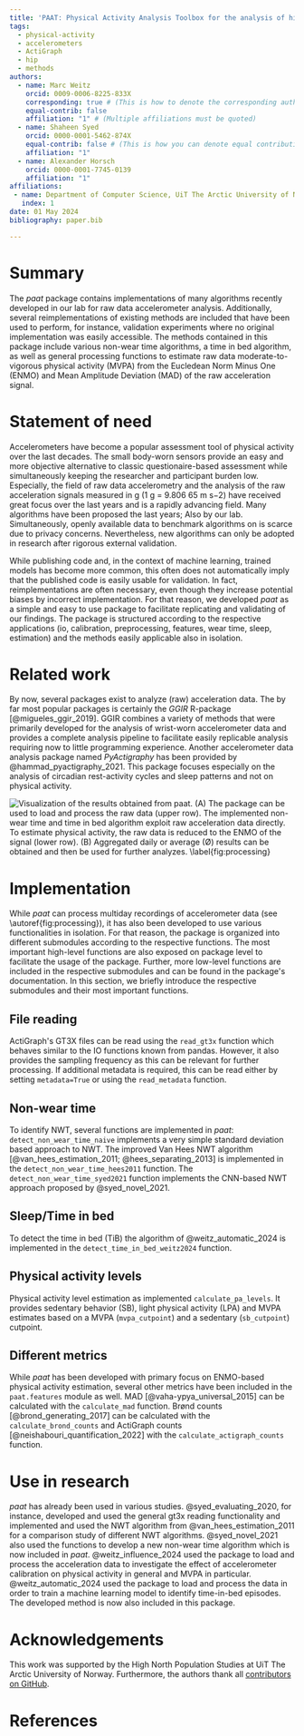 ```yaml
---
title: 'PAAT: Physical Activity Analysis Toolbox for the analysis of hip-worn raw accelerometer data in Python'
tags:
  - physical-activity
  - accelerometers
  - ActiGraph
  - hip
  - methods
authors:
  - name: Marc Weitz
    orcid: 0009-0006-8225-833X
    corresponding: true # (This is how to denote the corresponding author)
    equal-contrib: false
    affiliation: "1" # (Multiple affiliations must be quoted)
  - name: Shaheen Syed
    orcid: 0000-0001-5462-874X
    equal-contrib: false # (This is how you can denote equal contributions between multiple authors)
    affiliation: "1"
  - name: Alexander Horsch
    orcid: 0000-0001-7745-0139
    affiliation: "1"
affiliations:
 - name: Department of Computer Science, UiT The Arctic University of Norway, Tromsø, Norway
   index: 1
date: 01 May 2024
bibliography: paper.bib

---
```


# Summary

The *paat* package contains implementations of many algorithms recently developed 
in our lab for raw data accelerometer analysis. Additionally, several reimplementations
of existing methods are included that have been used to perform, for instance, validation
experiments where no original implementation was easily accessible. The methods contained
in this package include various non-wear time algorithms, a time in bed 
algorithm, as well as general processing functions to estimate raw data moderate-to-vigorous
physical activity (MVPA) from the Eucledean Norm Minus One (ENMO) and Mean Amplitude 
Deviation (MAD) of the raw acceleration signal.

# Statement of need

Accelerometers have become a popular assessment tool of physical activity over the last 
decades. The small body-worn sensors provide an easy and more objective alternative 
to classic questionaire-based assessment while simultaneously keeping the researcher and
participant burden low. Especially, the field of raw data accelerometry and the analysis of 
the raw acceleration signals measured in g (1 g = 9.806 65 m s−2) have received great focus
over the last years and is a rapidly advancing field. Many algorithms have been proposed
the last years; Also by our lab. Simultaneously, openly available data to benchmark algorithms on 
is scarce due to privacy concerns. Nevertheless, new algorithms can only be adopted in 
research after rigorous external validation. 

While publishing code and, in the context of machine learning, trained models has become
more common, this often does not automatically imply that the published code is easily 
usable for validation. In fact, reimplementations are often necessary, even though 
they increase potential biases by incorrect implementation. For that reason, we developed 
*paat* as a simple and easy to use package to facilitate
replicating and validating of our findings. The package is structured according to the 
respective applications (io, calibration, preprocessing, features, wear time, sleep, 
estimation) and the methods easily applicable also in isolation.

# Related work

By now, several packages exist to analyze (raw) acceleration data. The by far most popular 
packages is certainly the *GGIR* R-package [@migueles_ggir_2019]. GGIR combines a variety
of methods that were primarily developed for the analysis of wrist-worn accelerometer 
data and provides a complete analysis pipeline to facilitate easily replicable analysis 
requiring now to little programming experience. Another accelerometer data analysis package 
named *PyActigraphy* has been provided by @hammad_pyactigraphy_2021. This package focuses 
especially on the analysis of circadian rest-activity cycles and sleep patterns and not on 
physical activity. 
<!-- *Actipy* [@chan_actipy_2024], on the other hand, has a similar scope, but was neither 
available when we started with *paat*, nor has it a comparably extensive functionality. -->

![Visualization of the results obtained from *paat*. (A) The package can be used to load and process the raw data
(upper row). The implemented non-wear time and time in bed algorithm exploit raw acceleration data directly. To 
estimate physical activity, the raw data is reduced to the ENMO of the signal (lower row). (B) Aggregated daily 
or average (Ø) results can be obtained and then be used for further analyzes.
\label{fig:processing}](img/paper_fig1.png)


# Implementation

While *paat* can process multiday recordings of accelerometer data (see \autoref{fig:processing}), it has also been 
developed to use various functionalities in isolation. For that reason, the package is organized into different 
submodules according to the respective functions. The most important high-level functions are also exposed on package 
level to facilitate the usage of the package. Further, more low-level functions are included in the respective 
submodules and can be found in the package's documentation. In this section, we briefly introduce the respective 
submodules and their most important functions.

## File reading 

ActiGraph's GT3X files can be read using the `read_gt3x` function which behaves similar to the IO functions known from 
pandas. However, it also provides the sampling frequency as this can be relevant for further processing. If additional 
metadata is required, this can be read either by setting `metadata=True` or using the `read_metadata` function.

<!-- ## Autocalibration

A comparable autocalibration estimation procedure to GGIR is not yet implemented in this package. Previous work using *paat*, estimated the autocalibration coefficients independently using GGIR and used these estimates to calibrate the data using the `calibrate` function [@weitz_influence_2024]. -->

## Non-wear time

To identify NWT, several functions are implemented in *paat*: `detect_non_wear_time_naive` implements a very simple 
standard deviation based approach to NWT. The improved Van Hees NWT algorithm 
[@van_hees_estimation_2011; @hees_separating_2013] is implemented in the `detect_non_wear_time_hees2011` function. 
The `detect_non_wear_time_syed2021` function implements the CNN-based NWT approach proposed by @syed_novel_2021.

## Sleep/Time in bed

To detect the time in bed (TiB) the algorithm of @weitz_automatic_2024 is implemented in the 
`detect_time_in_bed_weitz2024` function.

## Physical activity levels

Physical activity level estimation as implemented `calculate_pa_levels`. It provides sedentary behavior (SB), light 
physical activity (LPA) and MVPA estimates based on a MVPA (`mvpa_cutpoint`) and a sedentary (`sb_cutpoint`) cutpoint. 

## Different metrics

While *paat* has been developed with primary focus on ENMO-based physical activity estimation, several other metrics 
have been included in the `paat.features` module as well. MAD [@vaha-ypya_universal_2015] can be calculated with the 
`calculate_mad` function. Brønd counts [@brond_generating_2017] can be calculated with the `calculate_brond_counts` and 
ActiGraph counts [@neishabouri_quantification_2022] with the `calculate_actigraph_counts` function.

# Use in research

*paat* has already been used in various studies. @syed_evaluating_2020, for instance, developed and used the general 
gt3x reading functionality and implemented and used the NWT algorithm from @van_hees_estimation_2011 for a comparison 
study of different NWT algorithms. @syed_novel_2021 also used the functions to develop a new non-wear time algorithm 
which is now included in *paat*. @weitz_influence_2024 used the package to load and process the acceleration data to 
investigate the effect of accelerometer calibration on physical activity in general and MVPA in particular. 
@weitz_automatic_2024 used the package to load and process the data in order to train a machine learning model to 
identify time-in-bed episodes. The developed method is now also included in this package.




# Acknowledgements

This work was supported by the High North Population Studies at UiT The Arctic University 
of Norway. Furthermore, the authors thank all 
[contributors on GitHub](https://github.com/Trybnetic/paat/graphs/contributors).

# References
